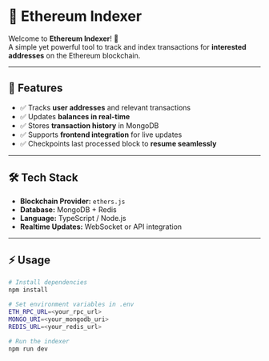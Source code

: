 # 🌟 Ethereum Indexer

Welcome to **Ethereum Indexer**! 🚀  
A simple yet powerful tool to track and index transactions for **interested addresses** on the Ethereum blockchain.

---

## 🎯 Features

- ✅ Tracks **user addresses** and relevant transactions
- ✅ Updates **balances in real-time**
- ✅ Stores **transaction history** in MongoDB
- ✅ Supports **frontend integration** for live updates
- ✅ Checkpoints last processed block to **resume seamlessly**

---

## 🛠️ Tech Stack

- **Blockchain Provider:** `ethers.js`  
- **Database:** MongoDB + Redis  
- **Language:** TypeScript / Node.js  
- **Realtime Updates:** WebSocket or API integration  

---

## ⚡ Usage

```bash
# Install dependencies
npm install

# Set environment variables in .env
ETH_RPC_URL=<your_rpc_url>
MONGO_URI=<your_mongodb_uri>
REDIS_URL=<your_redis_url>

# Run the indexer
npm run dev
